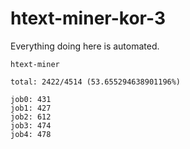 # htext-miner-kor-3

Everything doing here is automated.

```
htext-miner

total: 2422/4514 (53.655294638901196%)

job0: 431
job1: 427
job2: 612
job3: 474
job4: 478
```